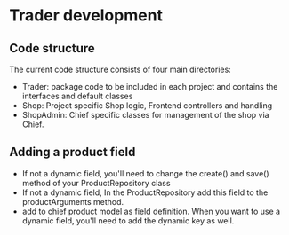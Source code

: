 # Trader development

## Code structure
The current code structure consists of four main directories:
- Trader: package code to be included in each project and contains the interfaces and default classes
- Shop: Project specific Shop logic, Frontend controllers and handling
- ShopAdmin: Chief specific classes for management of the shop via Chief.

## Adding a product field
- If not a dynamic field, you'll need to change the create() and save() method of your ProductRepository class
- If not a dynamic field, In the ProductRepository add this field to the productArguments method.
- add to chief product model as field definition. When you want to use a dynamic field, you'll need to add the dynamic key as well.
